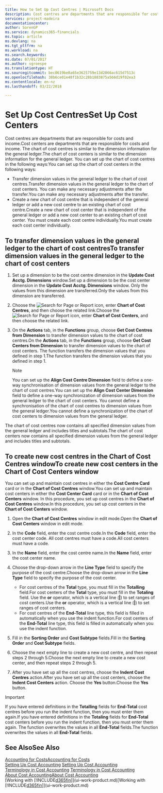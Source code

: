 ```yaml
---
title: How to Set Up Cost Centres | Microsoft Docs
description: Cost centres are departments that are responsible for costs and income. The chart of cost centres is similar to the dimension information for the general ledger.
services: project-madeira
documentationcenter: 
author: SorenGP
ms.service: dynamics365-financials
ms.topic: article
ms.devlang: na
ms.tgt_pltfrm: na
ms.workload: na
ms.search.keywords: 
ms.date: 07/01/2017
ms.author: sgroespe
ms.translationtype: HT
ms.sourcegitcommit: bec0619be0a65e3625759e13d2866ac615d7513c
ms.openlocfilehash: 38b6ce01e48f1b32c28b1883875a566d19f02ea3
ms.contentlocale: en-nz
ms.lasthandoff: 03/22/2018

---
```

# <a name="set-up-cost-centers"></a><span data-ttu-id="c338e-104">Set Up Cost Centres</span><span class="sxs-lookup"><span data-stu-id="c338e-104">Set Up Cost Centers</span></span>
<span data-ttu-id="c338e-105">Cost centres are departments that are responsible for costs and income.</span><span class="sxs-lookup"><span data-stu-id="c338e-105">Cost centers are departments that are responsible for costs and income.</span></span> <span data-ttu-id="c338e-106">The chart of cost centres is similar to the dimension information for the general ledger.</span><span class="sxs-lookup"><span data-stu-id="c338e-106">The chart of cost centers is similar to the dimension information for the general ledger.</span></span> <span data-ttu-id="c338e-107">You can set up the chart of cost centres in the following ways:</span><span class="sxs-lookup"><span data-stu-id="c338e-107">You can set up the chart of cost centers in the following ways:</span></span>  

-   <span data-ttu-id="c338e-108">Transfer dimension values in the general ledger to the chart of cost centres.</span><span class="sxs-lookup"><span data-stu-id="c338e-108">Transfer dimension values in the general ledger to the chart of cost centers.</span></span> <span data-ttu-id="c338e-109">You can make any necessary adjustments after the transfer.</span><span class="sxs-lookup"><span data-stu-id="c338e-109">You can make any necessary adjustments after the transfer.</span></span>  
-   <span data-ttu-id="c338e-110">Create a new chart of cost centre that is independent of the general ledger or add a new cost centre to an existing chart of cost centre.</span><span class="sxs-lookup"><span data-stu-id="c338e-110">Create a new chart of cost center that is independent of the general ledger or add a new cost center to an existing chart of cost center.</span></span> <span data-ttu-id="c338e-111">You must create each cost centre individually.</span><span class="sxs-lookup"><span data-stu-id="c338e-111">You must create each cost center individually.</span></span>  

## <a name="to-transfer-dimension-values-in-the-general-ledger-to-the-chart-of-cost-centers"></a><span data-ttu-id="c338e-112">To transfer dimension values in the general ledger to the chart of cost centres</span><span class="sxs-lookup"><span data-stu-id="c338e-112">To transfer dimension values in the general ledger to the chart of cost centers</span></span>  
1.  <span data-ttu-id="c338e-113">Set up a dimension to be the cost centre dimension in the **Update Cost Acctg. Dimensions** window.</span><span class="sxs-lookup"><span data-stu-id="c338e-113">Set up a dimension to be the cost center dimension in the **Update Cost Acctg. Dimensions** window.</span></span> <span data-ttu-id="c338e-114">Only the values from this dimension are transferred.</span><span class="sxs-lookup"><span data-stu-id="c338e-114">Only the values from this dimension are transferred.</span></span>  
2.  <span data-ttu-id="c338e-115">Choose the ![Search for Page or Report](media/ui-search/search_small.png "Search for Page or Report icon") icon, enter **Chart of Cost Centres**, and then choose the related link.</span><span class="sxs-lookup"><span data-stu-id="c338e-115">Choose the ![Search for Page or Report](media/ui-search/search_small.png "Search for Page or Report icon") icon, enter **Chart of Cost Centers**, and then choose the related link.</span></span>  
3.  <span data-ttu-id="c338e-116">On the **Actions** tab, in the **Functions** group, choose **Get Cost Centres from Dimension** to transfer dimension values to the chart of cost centres.</span><span class="sxs-lookup"><span data-stu-id="c338e-116">On the **Actions** tab, in the **Functions** group, choose **Get Cost Centers from Dimension** to transfer dimension values to the chart of cost centers.</span></span> <span data-ttu-id="c338e-117">The function transfers the dimension values that you defined in step 1.</span><span class="sxs-lookup"><span data-stu-id="c338e-117">The function transfers the dimension values that you defined in step 1.</span></span>  

    > [!NOTE]  
    >  <span data-ttu-id="c338e-118">You can set up the **Align Cost Centre Dimension**  field to define a one-way synchronisation of dimension values from the general ledger to the chart of cost centres.</span><span class="sxs-lookup"><span data-stu-id="c338e-118">You can set up the **Align Cost Center Dimension**  field to define a one-way synchronization of dimension values from the general ledger to the chart of cost centers.</span></span> <span data-ttu-id="c338e-119">You cannot define a synchronisation of the chart of cost centres to dimension values from the general ledger.</span><span class="sxs-lookup"><span data-stu-id="c338e-119">You cannot define a synchronization of the chart of cost centers to dimension values from the general ledger.</span></span>  

<span data-ttu-id="c338e-120">The chart of cost centres now contains all specified dimension values from the general ledger and includes titles and subtotals.</span><span class="sxs-lookup"><span data-stu-id="c338e-120">The chart of cost centers now contains all specified dimension values from the general ledger and includes titles and subtotals.</span></span>  

## <a name="to-create-new-cost-centers-in-the-chart-of-cost-centers-window"></a><span data-ttu-id="c338e-121">To create new cost centres in the Chart of Cost Centres window</span><span class="sxs-lookup"><span data-stu-id="c338e-121">To create new cost centers in the Chart of Cost Centers window</span></span>  
<span data-ttu-id="c338e-122">You can set up and maintain cost centres in either the **Cost Centre Card** card or in the **Chart of Cost Centres** window.</span><span class="sxs-lookup"><span data-stu-id="c338e-122">You can set up and maintain cost centers in either the **Cost Center Card** card or in the **Chart of Cost Centers** window.</span></span> <span data-ttu-id="c338e-123">In this procedure, you set up cost centres in the **Chart of Cost Centres** window.</span><span class="sxs-lookup"><span data-stu-id="c338e-123">In this procedure, you set up cost centers in the **Chart of Cost Centers** window.</span></span>  

1. <span data-ttu-id="c338e-124">Open the **Chart of Cost Centres** window in edit mode.</span><span class="sxs-lookup"><span data-stu-id="c338e-124">Open the **Chart of Cost Centers** window in edit mode.</span></span>  
2. <span data-ttu-id="c338e-125">In the **Code** field, enter the cost centre code.</span><span class="sxs-lookup"><span data-stu-id="c338e-125">In the **Code** field, enter the cost center code.</span></span> <span data-ttu-id="c338e-126">All cost centres must have a code.</span><span class="sxs-lookup"><span data-stu-id="c338e-126">All cost centers must have a code.</span></span>  
3. <span data-ttu-id="c338e-127">In the **Name** field, enter the cost centre name.</span><span class="sxs-lookup"><span data-stu-id="c338e-127">In the **Name** field, enter the cost center name.</span></span>  
4. <span data-ttu-id="c338e-128">Choose the drop-down arrow in the **Line Type** field to specify the purpose of the cost centre.</span><span class="sxs-lookup"><span data-stu-id="c338e-128">Choose the drop-down arrow in the **Line Type** field to specify the purpose of the cost center.</span></span>  

    - <span data-ttu-id="c338e-129">For cost centres of the **Total** type, you must fill in the **Totalling** field.</span><span class="sxs-lookup"><span data-stu-id="c338e-129">For cost centers of the **Total** type, you must fill in the **Totaling** field.</span></span> <span data-ttu-id="c338e-130">Use the **or** operator, which is a vertical line (**&#124;**) to set ranges of cost centers.</span><span class="sxs-lookup"><span data-stu-id="c338e-130">Use the **or** operator, which is a vertical line (**&#124;**) to set ranges of cost centers.</span></span>  
    - <span data-ttu-id="c338e-131">For cost centres of the **End-Total** line type, this field is filled in automatically when you use the indent function.</span><span class="sxs-lookup"><span data-stu-id="c338e-131">For cost centers of the **End-Total** line type, this field is filled in automatically when you use the indent function.</span></span>  
5.  <span data-ttu-id="c338e-132">Fill in the **Sorting Order** and **Cost Subtype** fields.</span><span class="sxs-lookup"><span data-stu-id="c338e-132">Fill in the **Sorting Order** and **Cost Subtype** fields.</span></span>  
6.  <span data-ttu-id="c338e-133">Choose the next empty line to create a new cost centre, and then repeat steps 2 through 5.</span><span class="sxs-lookup"><span data-stu-id="c338e-133">Choose the next empty line to create a new cost center, and then repeat steps 2 through 5.</span></span>  
7.  <span data-ttu-id="c338e-134">After you have set up all the cost centres, choose the **Indent Cost Centres** action.</span><span class="sxs-lookup"><span data-stu-id="c338e-134">After you have set up all the cost centers, choose the **Indent Cost Centers** action.</span></span> <span data-ttu-id="c338e-135">Choose the **Yes** button.</span><span class="sxs-lookup"><span data-stu-id="c338e-135">Choose the **Yes** button.</span></span>  

> [!IMPORTANT]  
>  <span data-ttu-id="c338e-136">If you have entered definitions in the **Totalling** fields for **End-Total** cost centres before you run the indent function, then you must enter them again.</span><span class="sxs-lookup"><span data-stu-id="c338e-136">If you have entered definitions in the **Totaling** fields for **End-Total** cost centers before you run the indent function, then you must enter them again.</span></span> <span data-ttu-id="c338e-137">The function overwrites the values in all **End-Total** fields.</span><span class="sxs-lookup"><span data-stu-id="c338e-137">The function overwrites the values in all **End-Total** fields.</span></span>  

## <a name="see-also"></a><span data-ttu-id="c338e-138">See Also</span><span class="sxs-lookup"><span data-stu-id="c338e-138">See Also</span></span>  
[<span data-ttu-id="c338e-139">Accounting for Costs</span><span class="sxs-lookup"><span data-stu-id="c338e-139">Accounting for Costs</span></span>](finance-manage-cost-accounting.md)  
<span data-ttu-id="c338e-140">[Setting Up Cost Accounting](finance-set-up-cost-accounting.md) </span><span class="sxs-lookup"><span data-stu-id="c338e-140">[Setting Up Cost Accounting](finance-set-up-cost-accounting.md) </span></span>  
<span data-ttu-id="c338e-141">[Terminology in Cost Accounting](finance-terminology-in-cost-accounting.md) </span><span class="sxs-lookup"><span data-stu-id="c338e-141">[Terminology in Cost Accounting](finance-terminology-in-cost-accounting.md) </span></span>  
[<span data-ttu-id="c338e-142">About Cost Accounting</span><span class="sxs-lookup"><span data-stu-id="c338e-142">About Cost Accounting</span></span>](finance-about-cost-accounting.md)  
<span data-ttu-id="c338e-143">[Working with [!INCLUDE[d365fin](includes/d365fin_md.md)]](ui-work-product.md)</span><span class="sxs-lookup"><span data-stu-id="c338e-143">[Working with [!INCLUDE[d365fin](includes/d365fin_md.md)]](ui-work-product.md)</span></span>

